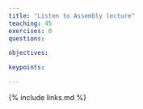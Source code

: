 ```yaml
---
title: "Listen to Assembly lecture"
teaching: 45
exercises: 0
questions:

objectives:

keypoints:

---
```




{% include links.md %}
